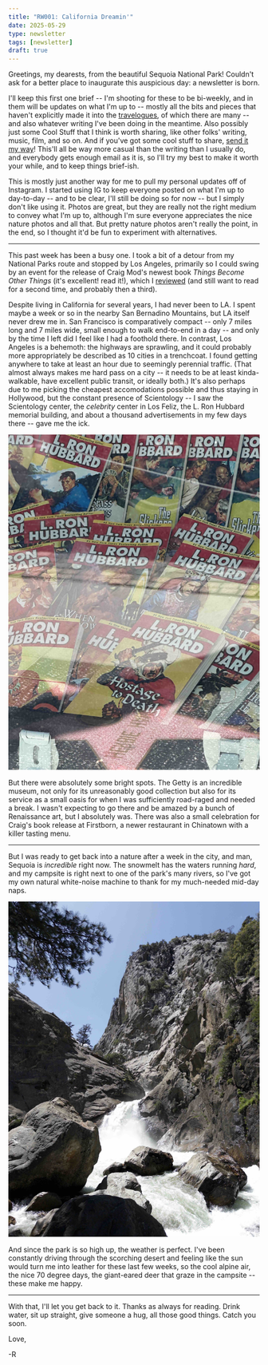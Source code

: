 ```yaml
---
title: "RW001: California Dreamin'"
date: 2025-05-29
type: newsletter
tags: [newsletter]
draft: true
---
```


Greetings, my dearests, from the beautiful Sequoia National Park! Couldn't ask for a better place to inaugurate this auspicious day: a newsletter is born.

I'll keep this first one brief -- I'm shooting for these to be bi-weekly, and in them will be updates on what I'm up to -- mostly all the bits and pieces that haven't explicitly made it into the [travelogues](http://reesew.com/tags/travelogues/), of which there are many -- and also whatever writing I've been doing in the meantime. Also possibly just some Cool Stuff that I think is worth sharing, like other folks' writing, music, film, and so on. And if you've got some cool stuff to share, [send it my way](mailto:me@reesew.com)! This'll all be way more casual than the writing than I usually do, and everybody gets enough email as it is, so I'll try my best to make it worth your while, and to keep things brief-ish.

This is mostly just another way for me to pull my personal updates off of Instagram. I started using IG to keep everyone posted on what I'm up to day-to-day -- and to be clear, I'll still be doing so for now -- but I simply don't like using it. Photos are great, but they are really not the right medium to convey what I'm up to, although I'm sure everyone appreciates the nice nature photos and all that. But pretty nature photos aren't really the point, in the end, so I thought it'd be fun to experiment with alternatives.

---

This past week has been a busy one. I took a bit of a detour from my National Parks route and stopped by Los Angeles, primarily so I could swing by an event for the release of Craig Mod's newest book _Things Become Other Things_ (it's excellent! read it!), which I [reviewed](https://reesew.com/book-reviews/things-become-other-things/) (and still want to read for a second time, and probably then a third).

Despite living in California for several years, I had never been to LA. I spent maybe a week or so in the nearby San Bernadino Mountains, but LA itself never drew me in. San Francisco is comparatively compact -- only 7 miles long and 7 miles wide, small enough to walk end-to-end in a day -- and only by the time I left did I feel like I had a foothold there. In contrast, Los Angeles is a behemoth: the highways are sprawling, and it could probably more appropriately be described as 10 cities in a trenchcoat. I found getting anywhere to take at least an hour due to seemingly perennial traffic. (That almost always makes me hard pass on a city -- it needs to be at least kinda-walkable, have excellent public transit, or ideally both.) It's also perhaps due to me picking the cheapest accomodations possible and thus staying in Hollywood, but the constant presence of Scientology -- I saw the Scientology center, the _celebrity_ center in Los Feliz, the L. Ron Hubbard memorial building, and about a thousand advertisements in my few days there -- gave me the ick.

![A pile of L. Ron Hubbard publications.](./l-ron-hubbard.jpg)

But there were absolutely some bright spots. The Getty is an incredible museum, not only for its unreasonably good collection but also for its service as a small oasis for when I was sufficiently road-raged and needed a break. I wasn't expecting to go there and be amazed by a bunch of Renaissance art, but I absolutely was. There was also a small celebration for Craig's book release at Firstborn, a newer restaurant in Chinatown with a killer tasting menu.

---

But I was ready to get back into a nature after a week in the city, and man, Sequoia is _incredible_ right now. The snowmelt has the waters running _hard_, and my campsite is right next to one of the park's many rivers, so I've got my own natural white-noise machine to thank for my much-needed mid-day naps.

![A waterfall in King's Canyon.](./sequoia-waterfall.jpg)

And since the park is so high up, the weather is perfect. I've been constantly driving through the scorching desert and feeling like the sun would turn me into leather for these last few weeks, so the cool alpine air, the nice 70 degree days, the giant-eared deer that graze in the campsite -- these make me happy.

---

With that, I'll let you get back to it. Thanks as always for reading. Drink water, sit up straight, give someone a hug, all those good things. Catch you soon.

Love,

-R

